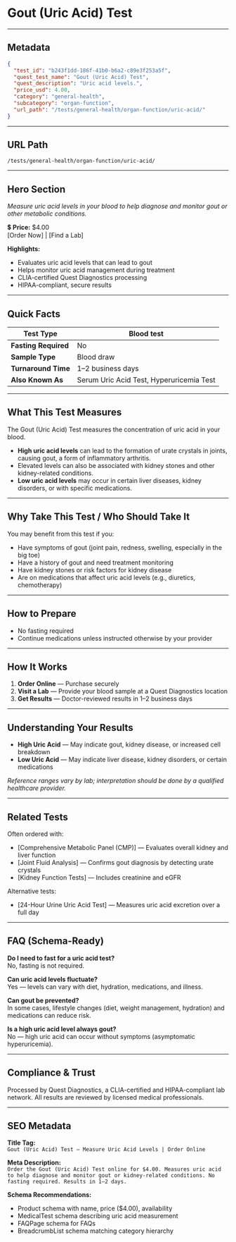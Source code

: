 # Gout (Uric Acid) Test

---

## Metadata
```json
{
  "test_id": "b243f1dd-186f-41b0-b6a2-c89e3f253a5f",
  "quest_test_name": "Gout (Uric Acid) Test",
  "quest_description": "Uric acid levels.",
  "price_usd": 4.00,
  "category": "general-health",
  "subcategory": "organ-function",
  "url_path": "/tests/general-health/organ-function/uric-acid/"
}
```

---

## URL Path
`/tests/general-health/organ-function/uric-acid/`

---

## Hero Section
_Measure uric acid levels in your blood to help diagnose and monitor gout or other metabolic conditions._

💲 **Price:** $4.00  
[Order Now] | [Find a Lab]

**Highlights:**
- Evaluates uric acid levels that can lead to gout
- Helps monitor uric acid management during treatment
- CLIA-certified Quest Diagnostics processing
- HIPAA-compliant, secure results

---

## Quick Facts
| **Test Type**         | Blood test |
|----------------------|------------|
| **Fasting Required** | No |
| **Sample Type**      | Blood draw |
| **Turnaround Time**  | 1–2 business days |
| **Also Known As**    | Serum Uric Acid Test, Hyperuricemia Test |

---

## What This Test Measures
The Gout (Uric Acid) Test measures the concentration of uric acid in your blood.  
- **High uric acid levels** can lead to the formation of urate crystals in joints, causing gout, a form of inflammatory arthritis.  
- Elevated levels can also be associated with kidney stones and other kidney-related conditions.  
- **Low uric acid levels** may occur in certain liver diseases, kidney disorders, or with specific medications.

---

## Why Take This Test / Who Should Take It
You may benefit from this test if you:
- Have symptoms of gout (joint pain, redness, swelling, especially in the big toe)
- Have a history of gout and need treatment monitoring
- Have kidney stones or risk factors for kidney disease
- Are on medications that affect uric acid levels (e.g., diuretics, chemotherapy)

---

## How to Prepare
- No fasting required  
- Continue medications unless instructed otherwise by your provider

---

## How It Works
1. **Order Online** — Purchase securely  
2. **Visit a Lab** — Provide your blood sample at a Quest Diagnostics location  
3. **Get Results** — Doctor-reviewed results in 1–2 business days

---

## Understanding Your Results
- **High Uric Acid** — May indicate gout, kidney disease, or increased cell breakdown  
- **Low Uric Acid** — May indicate liver disease, kidney disorders, or certain medications

*Reference ranges vary by lab; interpretation should be done by a qualified healthcare provider.*

---

## Related Tests
Often ordered with:
- [Comprehensive Metabolic Panel (CMP)] — Evaluates overall kidney and liver function  
- [Joint Fluid Analysis] — Confirms gout diagnosis by detecting urate crystals  
- [Kidney Function Tests] — Includes creatinine and eGFR

Alternative tests:
- [24-Hour Urine Uric Acid Test] — Measures uric acid excretion over a full day

---

## FAQ (Schema-Ready)
**Do I need to fast for a uric acid test?**  
No, fasting is not required.

**Can uric acid levels fluctuate?**  
Yes — levels can vary with diet, hydration, medications, and illness.

**Can gout be prevented?**  
In some cases, lifestyle changes (diet, weight management, hydration) and medications can reduce risk.

**Is a high uric acid level always gout?**  
No — high uric acid can occur without symptoms (asymptomatic hyperuricemia).

---

## Compliance & Trust
Processed by Quest Diagnostics, a CLIA-certified and HIPAA-compliant lab network. All results are reviewed by licensed medical professionals.

---

## SEO Metadata
**Title Tag:**  
`Gout (Uric Acid) Test – Measure Uric Acid Levels | Order Online`

**Meta Description:**  
`Order the Gout (Uric Acid) Test online for $4.00. Measures uric acid to help diagnose and monitor gout or kidney-related conditions. No fasting required. Results in 1–2 days.`

**Schema Recommendations:**
- Product schema with name, price ($4.00), availability
- MedicalTest schema describing uric acid measurement
- FAQPage schema for FAQs
- BreadcrumbList schema matching category hierarchy

